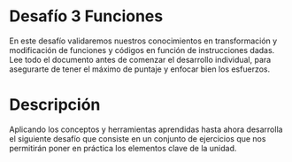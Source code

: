 # Desafío 3 Funciones

En este desafío validaremos nuestros conocimientos en transformación y modificación de
funciones y códigos en función de instrucciones dadas.
Lee todo el documento antes de comenzar el desarrollo individual, para asegurarte de tener
el máximo de puntaje y enfocar bien los esfuerzos.
# Descripción
Aplicando los conceptos y herramientas aprendidas hasta ahora desarrolla el siguiente
desafío que consiste en un conjunto de ejercicios que nos permitirán poner en práctica los
elementos clave de la unidad.
